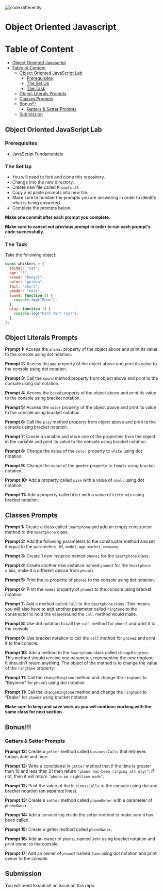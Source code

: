 ![code differently](https://user-images.githubusercontent.com/54545904/91590200-f82ec600-e928-11ea-9433-eea450388abf.png)

# Object Oriented Javascript

# Table of Content

- [Object Oriented Javascript](#object-oriented-javascript)
- [Table of Content](#table-of-content)
  - [Object Oriented JavaScript Lab](#object-oriented-javascript-lab)
    - [Prerequisites](#prerequisites)
    - [The Set Up](#the-set-up)
    - [The Task](#the-task)
  - [Object Literals Prompts](#object-literals-prompts)
  - [Classes Prompts](#classes-prompts)
  - [Bonus!!!](#bonus)
    - [Getters & Setter Prompts](#getters--setter-prompts)
  - [Submission](#submission)

## Object Oriented JavaScript Lab

### Prerequisites

- JavaScript Fundamentals

### The Set Up

- You will need to fork and clone this repository.
- Change into the new directory.
- Create new file called `Prompts.JS`
- Copy and paste prompts into new file.
- Make sure to number the prompts you are answering in order to identify what is being answered.
- Complete the prompts below.

**Make one commit after each prompt you complete.**

**Make sure to cancel out previous prompt in order to run each prompt's code successfully.**

### The Task

Take the following object:

```js
const whiskers = {
  animal: "cat",
  age: "3",
  breed: "bengal",
  color: "golden",
  tail: "short",
  gender: "male",
  sound: function () {
    console.log("Meow");
  },
  play: function () {
    console.log("Oohh Yarn Toy!");
  },
};
```

## Object Literals Prompts

**Prompt 1:** Access the `animal` property of the object above and print its value to the console using dot notation.

**Prompt 2:** Access the `age` property of the object above and print its value to the console using dot notation.

**Prompt 3:** Call the `sound` method property from object above and print to the console using dot notation.

**Prompt 4:** Access the `breed` property of the object above and print its value to the console using bracket notation.

**Prompt 5:** Access the `color` property of the object above and print its value to the console using bracket notation.

**Prompt 6:** Call the `play` method property from object above and print to the console using bracket notation.

**Prompt 7:** Create a variable and store one of the properties from the object in the variable and print its value to the console using bracket notation.

**Prompt 8:** Change the value of the `color` property to `white` using dot notation.

**Prompt 9:** Change the value of the `gender` property to `female` using bracket notation.

**Prompt 10:** Add a property called `size` with a value of `small` using dot notation.

**Prompt 11:** Add a property called `diet` with a value of `kitty mix` using bracket notation.

## Classes Prompts

**Prompt 1:** Create a class called `Smartphone` and add an empty constructor method to the `Smartphone` class.

**Prompt 2:** Add the following parameters to the constructor method and set it equal to the parameters. `OS`, `model`, `app market`, `company`.

**Prompt 3:** Create 1 new instance named `phone1` for the `Smartphone` class.

**Prompt 4:** Create another new instance named `phone2` for the `Smartphone` class, make it a different device from `phone1`.

**Prompt 5:** Print the `OS` property of `phone1` to the console using dot notation.

**Prompt 6:** Print the `model` property of `phone2` to the console using bracket notation.

**Prompt 7:** Add a method called `Call` to the `Smartphone` class. This means you will also have to add another parameter called `ringtone` to the constructor to hold the value/sound the `call` method would make.

**Prompt 8:** Use dot notation to call the `call` method for `phone1` and print it to the console.

**Prompt 9:** Use bracket notation to call the `call` method for `phone2` and print it to the console.

**Prompt 10:** Add a method to the `Smartphone` class called `changeRingtone`. This method should receive one parameter, representing the new ringtone. It shouldn’t return anything. The object of the method is to change the value of the `ringtone` property.

**Prompt 11:** Call the `changeRingtone` method and change the `ringtone` to “Beyonce” for `phone1` using dot notation.

**Prompt 11:** Call the `changeRingtone` method and change the `ringtone` to “Drake” for `phone2` using bracket notation.

**Make sure to keep and save work as you will continue working with the same class for next section**

## Bonus!!!

### Getters & Setter Prompts

**Prompt 12:** Create a `getter` method called `businessCalls` that retrieves todays date and time.

**Prompt 12:** Write a conditional in `getter` method that if the time is greater than 10 and less than 21 then return `"phone has been ringing all day!"`. If not, then it will return `"phone on nighttime mode"`.

**Prompt 12:** Print the value of the `businessCalls` to the console using dot and bracket notation (on separate lines).

**Prompt 13:** Create a `setter` method called `phoneOwner` with a parameter of `phoneOwner`.

**Prompt 14:** Add a console log inside the setter method to make sure it has been called.

**Prompt 15:** Create a getter method called `phoneOwner`.

**Prompt 16:** Add an owner of `phone1` named `John` using bracket notation and print owner to the console.

**Prompt 17:** Add an owner of `phone2` named `Jane` using dot notation and print owner to the console.

## Submission

You will need to submit an issue on this repo.
